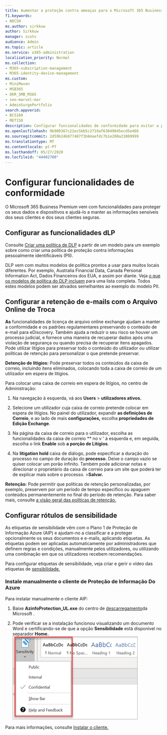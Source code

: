```yaml
---
title: Aumentar a proteção contra ameaças para o Microsoft 365 Business Premium
f1.keywords:
- NOCSH
ms.author: sirkkuw
author: Sirkkuw
manager: scotv
audience: Admin
ms.topic: article
ms.service: o365-administration
localization_priority: Normal
ms.collection:
- M365-subscription-management
- M365-identity-device-management
ms.custom:
- MiniMaven
- MSB365
- OKR_SMB_M365
- seo-marvel-mar
- AdminSurgePortfolio
search.appverid:
- BCS160
- MET150
description: Configurar funcionalidades de conformidade para evitar a perda de dados e ajudar a manter as informações sensíveis dos seus clientes e dos seus clientes seguras.
ms.openlocfilehash: 9b900367c22ec5bb5c2719af63049045ecd5e466
ms.sourcegitcommit: 2d59b24b877487f3b84aefdc7b1e200a21009999
ms.translationtype: MT
ms.contentlocale: pt-PT
ms.lasthandoff: 05/27/2020
ms.locfileid: "44402700"
---
```

# <a name="set-up-compliance-features"></a>Configurar funcionalidades de conformidade

O Microsoft 365 Business Premium vem com funcionalidades para proteger os seus dados e dispositivos e ajudá-lo a manter as informações sensíveis dos seus clientes e dos seus clientes seguras.

## <a name="set-up-dlp-features"></a>Configurar as funcionalidades dLP

Consulte [Criar uma política de DLP](https://docs.microsoft.com/microsoft-365/compliance/create-a-dlp-policy-from-a-template) a partir de um modelo para um exemplo sobre como criar uma política de proteção contra informações pessoalmente identificáveis (PII). 
  
DLP vem com muitos modelos de política prontos a usar para muitos locais diferentes. Por exemplo, Australia Financial Data, Canada Personal Information Act, Dados Financeiros dos EUA, e assim por diante. Veja [o que os modelos de política do DLP incluem](https://docs.microsoft.com/microsoft-365/compliance/what-the-dlp-policy-templates-include) para uma lista completa. Todos estes modelos podem ser ativados semelhantes ao exemplo do modelo PII. 
  
## <a name="set-up-email-retention-with-exchange-online-archiving"></a>Configurar a retenção de e-mails com o Arquivo Online de Troca

 **As** funcionalidades de licença de arquivo online exchange ajudam a manter a conformidade e os padrões regulamentares preservando o conteúdo de e-mail para eDiscovery. Também ajuda a reduzir o seu risco se houver um processo judicial, e fornece uma maneira de recuperar dados após uma violação de segurança ou quando precisa de recuperar itens apagados. Pode utilizar litígios para preservar todo o conteúdo do utilizador ou utilizar políticas de retenção para personalizar o que pretende preservar.
  
**Detenção de litígios:** Pode preservar todos os conteúdos da caixa de correio, incluindo itens eliminados, colocando toda a caixa de correio de um utilizador em espera de litígios. 
    
Para colocar uma caixa de correio em espera de litígios, no centro de Administração:
    
1. Na navegação à esquerda, vá aos **Users** \> **utilizadores ativos.**
    
2. Selecione um utilizador cuja caixa de correio pretende colocar em espera de litígios. No painel do utilizador, expandir **as definições de Correio**, e ao lado de mais **configurações,** escolha **propriedades de Edição Exchange**.
    
3. Na página da caixa de correio para o utilizador, escolha as funcionalidades da caixa de correio ** no v ' à esquerda e, em seguida, escolha o link **Enable** sob **a porção de Litígios**.
    
4. Na **litigation hold** caixa de diálogo, pode especificar a duração do processo no campo de duração do **processo.** Deixe o campo vazio se quiser colocar um porão infinito. Também pode adicionar notas e direcionar o proprietário da caixa de correio para um site que poderá ter de explicar mais sobre o processo. \>**Salvar.**
    
**Retenção:** Pode permitir que políticas de retenção personalizadas, por exemplo, preservem por um período de tempo específico ou apaguem conteúdos permanentemente no final do período de retenção. Para saber mais, consulte [a visão geral das políticas de retenção.](https://docs.microsoft.com/microsoft-365/compliance/retention-policies)

## <a name="set-up-sensitivity-labels"></a>Configurar rótulos de sensibilidade

As etiquetas de sensibilidade vêm com o Plano 1 de Proteção de Informação Azure (AIP) e ajudam-no a classificar e a proteger opcionalmente os seus documentos e e-mails, aplicando etiquetas. As etiquetas podem ser aplicadas automaticamente por administradores que definem regras e condições, manualmente pelos utilizadores, ou utilizando uma combinação em que os utilizadores recebem recomendações.

Para configurar etiquetas de sensibilidade, veja criar e gerir o vídeo das etiquetas de [sensibilidade.](https://support.office.com/article/2fb96b54-7dd2-4f0c-ac8d-170790d4b8b9)



### <a name="install-the-azure-information-protection-client-manually"></a>Instale manualmente o cliente de Proteção de Informação Do Azure

Para instalar manualmente o cliente AIP:

1. Baixe **AzinfoProtection_UL.exe** do centro de [descarregamento](https://www.microsoft.com/download/details.aspx?id=53018)da Microsoft .
 
2. Pode verificar se a instalação funcionou visualizando um documento Word e certificando-se de que a opção **Sensibilidade** está disponível no separador **Home.**
<br/>![A questão da proteção cai num documento word.](../media/word-sensitivity.png)

Para mais informações, consulte [Instalar o cliente.](https://docs.microsoft.com/azure/information-protection/infoprotect-tutorial-step3)
